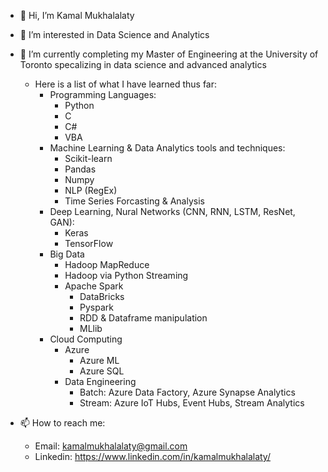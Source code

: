 - 👋 Hi, I’m Kamal Mukhalalaty 

- 👀 I’m interested in Data Science and Analytics

- 🌱 I’m currently completing my Master of Engineering at the University of Toronto specalizing in data science and advanced analytics
  - Here is a list of what I have learned thus far:
    - Programming Languages:
      - Python
      - C
      - C#
      - VBA
    - Machine Learning & Data Analytics tools and techniques:
      - Scikit-learn
      - Pandas
      - Numpy
      - NLP (RegEx)
      - Time Series Forcasting & Analysis  
    - Deep Learning, Nural Networks (CNN, RNN, LSTM, ResNet, GAN):
      - Keras
      - TensorFlow
    - Big Data
      - Hadoop MapReduce
      - Hadoop via Python Streaming
      - Apache Spark
        - DataBricks
        - Pyspark
        - RDD & Dataframe manipulation
        - MLlib
    - Cloud Computing
      - Azure
        - Azure ML
        - Azure SQL
      - Data Engineering
        - Batch: Azure Data Factory, Azure Synapse Analytics
        - Stream: Azure IoT Hubs, Event Hubs, Stream Analytics

- 📫 How to reach me:
  - Email: kamalmukhalalaty@gmail.com
  - Linkedin: https://www.linkedin.com/in/kamalmukhalalaty/

<!---
kamalmukhalalaty/kamalmukhalalaty is a ✨ special ✨ repository because its `README.md` (this file) appears on your GitHub profile.
You can click the Preview link to take a look at your changes.
--->
